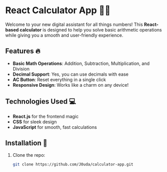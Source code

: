 # React Calculator App 🧮✨

Welcome to your new digital assistant for all things numbers! This **React-based calculator** is designed to help you solve basic arithmetic operations while giving you a smooth and user-friendly experience.

## Features 🔥
- **Basic Math Operations**: Addition, Subtraction, Multiplication, and Division
- **Decimal Support**: Yes, you can use decimals with ease
- **AC Button**: Reset everything in a single click
- **Responsive Design**: Works like a charm on any device!

## Technologies Used 💻
- **React.js** for the frontend magic
- **CSS** for sleek design
- **JavaScript** for smooth, fast calculations

## Installation 🚀

1. Clone the repo:
   ```bash
   git clone https://github.com/J0uda/calculator-app.git

